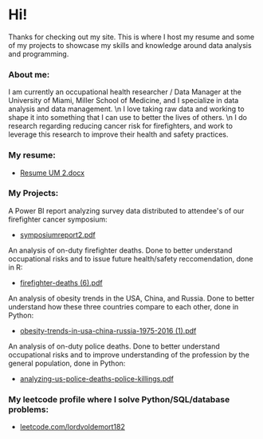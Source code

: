 # Hi!

Thanks for checking out my site. This is where I host my resume and some of my projects to showcase my skills and knowledge around data analysis and programming.

### About me:
I am currently an occupational health researcher / Data Manager at the University of Miami, Miller School of Medicine, and I specialize in data analysis and data management. \n
I love taking raw data and working to shape it into something that I can use to better the lives of others. \n
I do research regarding reducing cancer risk for firefighters, and work to leverage this research to improve their health and safety practices. 


### My resume:
- [Resume UM 2.docx](https://github.com/astewart182/astewart182.github.io/files/15503912/Resume.UM.2.docx)


### My Projects:

A Power BI report analyzing survey data distributed to attendee's of our firefighter cancer symposium:
- [symposiumreport2.pdf](https://github.com/astewart182/astewart182.github.io/files/14894645/symposiumreport2.pdf)

An analysis of on-duty firefighter deaths. Done to better understand occupational risks and to issue future health/safety reccomendation, done in R:
- [firefighter-deaths (6).pdf](https://github.com/astewart182/astewart182.github.io/files/14934849/firefighter-deaths.6.pdf)

An analysis of obesity trends in the USA, China, and Russia. Done to better understand how these three countries compare to each other, done in Python:
- [obesity-trends-in-usa-china-russia-1975-2016 (1).pdf](https://github.com/astewart182/astewart182.github.io/files/15503838/obesity-trends-in-usa-china-russia-1975-2016.1.pdf)

An analysis of on-duty police deaths. Done to better understand occupational risks and to improve understanding of the profession by the general population, done in Python:
- [analyzing-us-police-deaths-police-killings.pdf](https://github.com/astewart182/astewart182.github.io/files/15503841/analyzing-us-police-deaths-police-killings.pdf)


### My leetcode profile where I solve Python/SQL/database problems:
- [leetcode.com/lordvoldemort182](https://leetcode.com/lordvoldemort182/)


